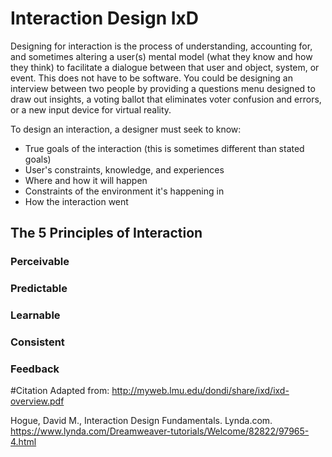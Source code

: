 # Interaction Design IxD

Designing for interaction is the process of understanding, accounting for, and sometimes altering a user(s) mental model (what they know and how they think) to facilitate a dialogue between that user and object, system, or event. This does not have to be software. You could be designing an interview between two people by providing a questions menu designed to draw out insights, a voting ballot that eliminates voter confusion and errors, or a new input device for virtual reality. 

To design an interaction, a designer must seek to know:

- True goals of the interaction (this is sometimes different than stated goals)
- User's constraints, knowledge, and experiences
- Where and how it will happen
- Constraints of the environment it's happening in
- How the interaction went

## The 5 Principles of Interaction

### Perceivable
### Predictable
### Learnable
### Consistent
### Feedback

#Citation
Adapted from: http://myweb.lmu.edu/dondi/share/ixd/ixd-overview.pdf

Hogue, David M., Interaction Design Fundamentals. Lynda.com. https://www.lynda.com/Dreamweaver-tutorials/Welcome/82822/97965-4.html
